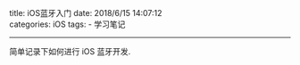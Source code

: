 title:  iOS蓝牙入门
date: 2018/6/15 14:07:12  
categories: iOS
tags: 
	- 学习笔记
	
---

简单记录下如何进行 iOS 蓝牙开发.

<!--more-->

